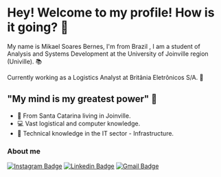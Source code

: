 # Hey! Welcome to my profile! How is it going? 👋

My name is Mikael Soares Bernes, I'm from Brazil , I am a student of Analysis and Systems Development at the University of Joinville region (Univille). 📚

Currently working as a Logistics Analyst at Britânia Eletrônicos S/A. 🌃

## "My mind is my greatest power" 🧠

- 📍 From Santa Catarina living in Joinville.
- 💻 Vast logistical and computer knowledge.
- 🔧 Technical knowledge in the IT sector - Infrastructure.

### About me

[![Instagram Badge](https://img.shields.io/badge/-@Mikaelsbernes-800000cc?style=flat-square&labelColor=6633cc&logo=instagram&logoColor=white&link=https://www.instagram.com/mikaelsbernes/)](https://www.instagram.com/mikaelsbernes/) 
[![Linkedin Badge](https://img.shields.io/badge/-Mikael%20Soares-800000cc?style=flat-square&logo=Linkedin&logoColor=white&link=https://www.linkedin.com/in/mikaelsbernes/)](https://www.linkedin.com/in/mikaelsbernes/) 
[![Gmail Badge](https://img.shields.io/badge/-mikaelsbernes@gmail.com-6633cc?style=flat-square&logo=Gmail&logoColor=white&link=mailto:mikaelsbernes@gmail.com)](mailto:mikaelsbernes@gmail.com)
